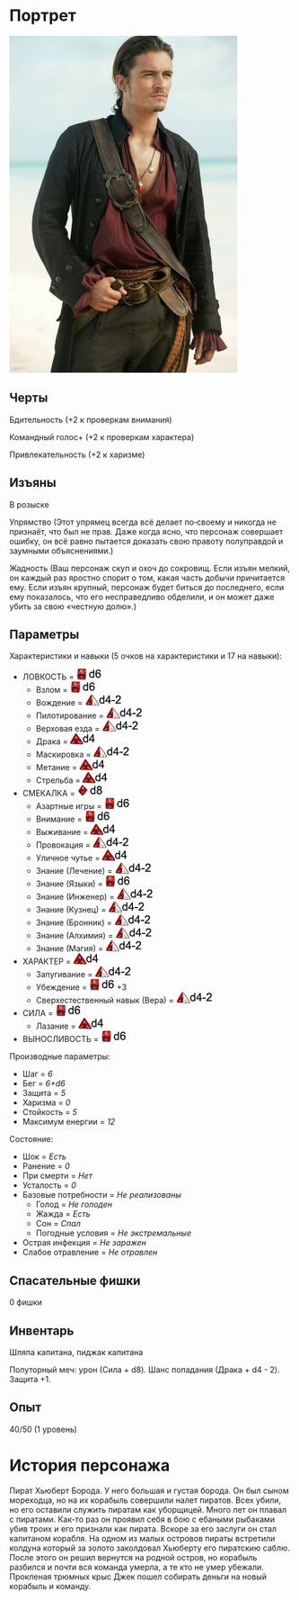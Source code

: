 # Портрет

![](res/Pirat.jpg)

## Черты
  Бдительность (+2 к проверкам внимания)
  
  Командный голос+ (+2 к проверкам характера)

  Привлекательность (+2 к харизме)

## Изъяны
  В розыске

  Упрямство (Этот упрямец всегда всё делает по‑своему и никогда не признаёт, что был не прав. Даже когда ясно, что персонаж совершает ошибку, он всё равно пытается доказать свою правоту полуправдой и заумными объяснениями.)

  Жадность (Ваш персонаж скуп и охоч до сокровищ. Если изъян мелкий, он каждый раз яростно спорит о том, какая часть добычи причитается ему. Если изъян крупный, персонаж будет биться до последнего, если ему показалось, что его несправедливо обделили, и он может даже убить за свою «честную долю».)

## Параметры
Характеристики и навыки (5 очков на характеристики и 17 на навыки):
- ЛОВКОСТЬ = ![](хар/1.png)
  - Взлом = ![](нав/2.png)
  - Вождение = ![](нав/0.png)
  - Пилотирование = ![](нав/0.png)
  - Верховая езда = ![](нав/0.png)
  - Драка = ![](нав/1.png)
  - Маскировка = ![](нав/0.png)
  - Метание = ![](нав/1.png)
  - Стрельба = ![](нав/1.png)
- СМЕКАЛКА = ![](хар/2.png)
  - Азартные игры = ![](нав/2.png)
  - Внимание = ![](нав/2.png)
  - Выживание = ![](нав/1.png)
  - Провокация = ![](нав/0.png)
  - Уличное чутье = ![](нав/1.png)
  - Знание (Лечение) = ![](нав/0.png)
  - Знание (Языки) = ![](нав/2.png)
  - Знание (Инженер) = ![](нав/0.png)
  - Знание (Кузнец) = ![](нав/0.png)
  - Знание (Бронник) = ![](нав/0.png)
  - Знание (Алхимия) = ![](нав/0.png)
  - Знание (Магия) = ![](нав/0.png)
- ХАРАКТЕР = ![](хар/0.png)
  - Запугивание = ![](нав/0.png)
  - Убеждение = ![](нав/2.png) +3
  - Сверхестественный навык (Вера) = ![](нав/0.png)
- СИЛА = ![](хар/1.png)
  - Лазание = ![](нав/1.png)
- ВЫНОСЛИВОСТЬ = ![](хар/1.png)

Производные параметры:
- Шаг = *6*
- Бег = *6+d6*
- Защита = *5*
- Харизма = *0*
- Стойкость = *5*
- Максимум енергии = *12*

Состояние:
- Шок = *Есть*
- Ранение = *0*
- При смерти = *Нет* 
- Усталость = *0* 
- Базовые потребности = *Не реализованы*
  - Голод = *Не голоден*
  - Жажда = *Есть*
  - Сон = *Спал* 
  - Погодные условия = *Не экстремальные*
- Острая инфекция = *Не заражен*
- Слабое отравление = *Не отравлен*

## Спасательные фишки
0 фишки

## Инвентарь
Шляпа капитана, пиджак капитана

Полуторный меч: урон (Сила + d8). Шанс попадания	(Драка + d4 - 2). Защита +1.


## Опыт

40/50 (1 уровень)

# История персонажа

Пират Хьюберт Борода. У него большая и густая борода. Он был сыном мореходца, но на их корабыль совершили налет пиратов. Всех убили, но его оставили служить пиратам как уборщицей. Много лет он плавал с пиратами. Как-то раз он проявил себя в бою с ебаными рыбаками убив троих и его признали как пирата. Вскоре за его заслуги он стал капитаном корабля. На одном из малых островов пираты встретили колдуна который за золото заколдовал Хьюберту его пиратскию саблю. После этого он решил вернутся на родной остров, но корабыль разбился и почти вся команда умерла, а те кто не умер убежали. Прокленая трюмных крыс Джек пошел собирать деньги на новый корабыль и команду.